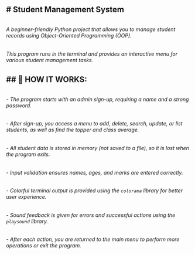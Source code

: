 ## \# Student Management System

###### 

###### A beginner-friendly Python project that allows you to manage student records using Object-Oriented Programming (OOP).

###### This program runs in the terminal and provides an interactive menu for various student management tasks.





## \## 📌 HOW IT WORKS:

###### 

###### \- The program starts with an admin sign-up, requiring a name and a strong password.



###### \- After sign-up, you access a menu to add, delete, search, update, or list students, as well as find the topper and class average.



###### \- All student data is stored in memory (not saved to a file), so it is lost when the program exits.



###### \- Input validation ensures names, ages, and marks are entered correctly.



###### \- Colorful terminal output is provided using the `colorama` library for better user experience.



###### \- Sound feedback is given for errors and successful actions using the `playsound` library.



###### \- After each action, you are returned to the main menu to perform more operations or exit the program.

